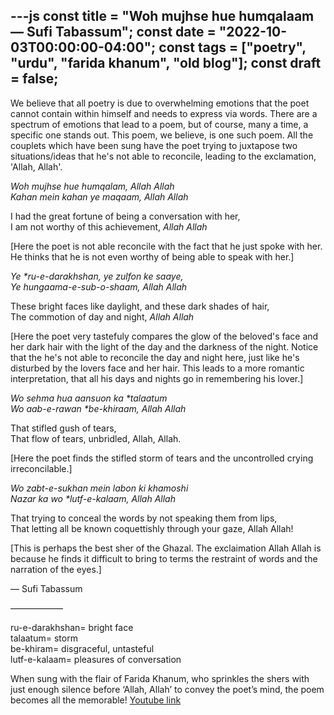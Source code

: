---js 
const title = "Woh mujhse hue humqalaam — Sufi Tabassum"; const date = "2022-10-03T00:00:00-04:00"; const tags = ["poetry", "urdu", "farida khanum", "old blog"]; const draft = false;
---

We believe that all poetry is due to overwhelming emotions that the poet cannot contain within himself and needs to express via words. 
There are a spectrum of emotions that lead to a poem, but of course, many a time, a specific one stands out. This poem, we believe, is one such poem.
All the couplets which have been sung have the poet trying to juxtapose two situations/ideas that he's not able to reconcile, leading to the exclamation, 'Allah, Allah'. 

_Woh mujhse hue humqalam, Allah Allah_<br>
_Kahan mein kahan ye maqaam, Allah Allah_

I had the great fortune of being a conversation with her,<br>
I am not worthy of this achievement, _Allah Allah_

[Here the poet is not able reconcile with the fact that he just spoke with her. He thinks that he is not even worthy of being able to speak with her.]

_Ye *ru-e-darakhshan, ye zulfon ke saaye,_<br>
_Ye hungaama-e-sub-o-shaam, Allah Allah_

These bright faces like daylight, and these dark shades of hair,<br>
The commotion of day and night, _Allah Allah_

[Here the poet very tastefuly compares the glow of the beloved's face and her dark hair with the light of the day and the darkness of the night.
Notice that the he's not able to reconcile the day and night here, just like he's disturbed by the lovers face and her hair.  This leads to a more romantic interpretation, that  all his days and nights go in remembering his lover.]

_Wo sehma hua aansuon ka *talaatum_<br>
_Wo aab-e-rawan *be-khiraam, Allah Allah_

That stifled gush of tears,<br>
That flow of tears, unbridled, Allah, Allah.

[Here the poet finds the stifled storm of tears and the uncontrolled crying irreconcilable.]

_Wo zabt-e-sukhan mein labon ki khamoshi_<br>
_Nazar ka wo *lutf-e-kalaam, Allah Allah_

That trying to conceal the words by not speaking them from lips,<br>
That letting all be known coquettishly through your gaze, Allah Allah!

[This is perhaps the best sher of the Ghazal. The exclaimation Allah Allah is because he finds it difficult to bring to terms the restraint of words and the narration of the eyes.]

— Sufi Tabassum

——————

ru-e-darakhshan= bright face<br>
talaatum= storm<br>
be-khiram= disgraceful, untasteful<br>
lutf-e-kalaam= pleasures of conversation

When sung with the flair of Farida Khanum, who sprinkles the shers with just enough silence before ‘Allah, Allah’ to convey the poet’s mind, the poem becomes all the memorable!
[Youtube link](https://www.youtube.com/watch?v=UC_-DoCh10U)

